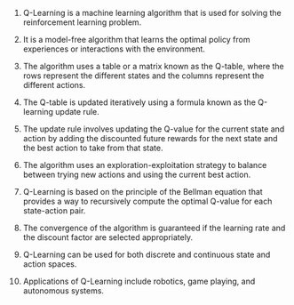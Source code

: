 1. Q-Learning is a machine learning algorithm that is used for solving the reinforcement learning problem.

2. It is a model-free algorithm that learns the optimal policy from experiences or interactions with the environment.

3. The algorithm uses a table or a matrix known as the Q-table, where the rows represent the different states and the columns represent the different actions.

4. The Q-table is updated iteratively using a formula known as the Q-learning update rule.

5. The update rule involves updating the Q-value for the current state and action by adding the discounted future rewards for the next state and the best action to take from that state.

6. The algorithm uses an exploration-exploitation strategy to balance between trying new actions and using the current best action.

7. Q-Learning is based on the principle of the Bellman equation that provides a way to recursively compute the optimal Q-value for each state-action pair.

8. The convergence of the algorithm is guaranteed if the learning rate and the discount factor are selected appropriately.

9. Q-Learning can be used for both discrete and continuous state and action spaces.

10. Applications of Q-Learning include robotics, game playing, and autonomous systems.
